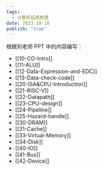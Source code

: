 ```yaml
---
tags:
  - 计算机组成原理
date: 2023-10-18
publish: "true"
---
```

根据刘老师 PPT 中的内容编写：

- [[10-CO-Intro]]
- [[11-ALU]]
- [[12-Data-Expression-and-EDC]]
- [[13-Data-check-code]]
- [[20-ISA&CPU-Introduction]]
- [[21-RISC-V]]
- [[22-Datapath]]
- [[23-CPU-design]]
- [[24-Pipeline]]
- [[25-Hazard-handle]]
- [[30-DRAM]]
- [[31-Cache]]
- [[33-Virtual-Memory]]
- [[34-Disk]]
- [[40-IO]]
- [[41-Bus]]
- [[42-Device]]